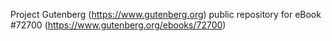 Project Gutenberg (https://www.gutenberg.org) public repository
for eBook #72700 (https://www.gutenberg.org/ebooks/72700)

